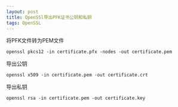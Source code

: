 ```yaml
---
layout: post
title: OpenSSl导出PFK证书公钥和私钥
tags: OpenSSL
---
```


将PFK文件转为PEM文件

```shell
openssl pkcs12 -in certificate.pfx -nodes -out certificate.pem
```

导出公钥

```shell
openssl x509 -in certificate.pem -out certificate.crt
```

导出私钥

```shell
openssl rsa -in certificate.pem -out certificate.key
```